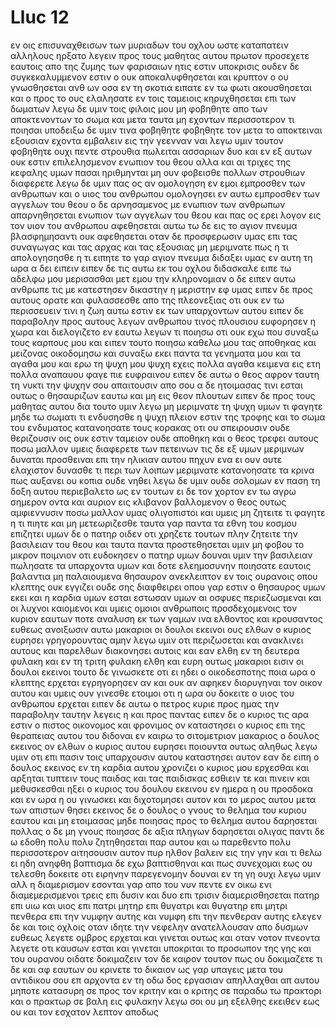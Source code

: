 # Lluc 12
εν οις επισυναχθεισων των μυριαδων του οχλου ωστε καταπατειν αλληλους ηρξατο λεγειν προς τους μαθητας αυτου πρωτον προσεχετε εαυτοις απο της ζυμης των φαρισαιων ητις εστιν υποκρισις
ουδεν δε συγκεκαλυμμενον εστιν ο ουκ αποκαλυφθησεται και κρυπτον ο ου γνωσθησεται
ανθ ων οσα εν τη σκοτια ειπατε εν τω φωτι ακουσθησεται και ο προς το ους ελαλησατε εν τοις ταμειοις κηρυχθησεται επι των δωματων
λεγω δε υμιν τοις φιλοις μου μη φοβηθητε απο των αποκτενοντων το σωμα και μετα ταυτα μη εχοντων περισσοτερον τι ποιησαι
υποδειξω δε υμιν τινα φοβηθητε φοβηθητε τον μετα το αποκτειναι εξουσιαν εχοντα εμβαλειν εις την γεενναν ναι λεγω υμιν τουτον φοβηθητε
ουχι πεντε στρουθια πωλειται ασσαριων δυο και εν εξ αυτων ουκ εστιν επιλελησμενον ενωπιον του θεου
αλλα και αι τριχες της κεφαλης υμων πασαι ηριθμηνται μη ουν φοβεισθε πολλων στρουθιων διαφερετε
λεγω δε υμιν πας ος αν ομολογηση εν εμοι εμπροσθεν των ανθρωπων και ο υιος του ανθρωπου ομολογησει εν αυτω εμπροσθεν των αγγελων του θεου
ο δε αρνησαμενος με ενωπιον των ανθρωπων απαρνηθησεται ενωπιον των αγγελων του θεου
και πας ος ερει λογον εις τον υιον του ανθρωπου αφεθησεται αυτω τω δε εις το αγιον πνευμα βλασφημησαντι ουκ αφεθησεται
οταν δε προσφερωσιν υμας επι τας συναγωγας και τας αρχας και τας εξουσιας μη μεριμνατε πως η τι απολογησησθε η τι ειπητε
το γαρ αγιον πνευμα διδαξει υμας εν αυτη τη ωρα α δει ειπειν
ειπεν δε τις αυτω εκ του οχλου διδασκαλε ειπε τω αδελφω μου μερισασθαι μετ εμου την κληρονομιαν
ο δε ειπεν αυτω ανθρωπε τις με κατεστησεν δικαστην η μεριστην εφ υμας
ειπεν δε προς αυτους ορατε και φυλασσεσθε απο της πλεονεξιας οτι ουκ εν τω περισσευειν τινι η ζωη αυτω εστιν εκ των υπαρχοντων αυτου
ειπεν δε παραβολην προς αυτους λεγων ανθρωπου τινος πλουσιου ευφορησεν η χωρα
και διελογιζετο εν εαυτω λεγων τι ποιησω οτι ουκ εχω που συναξω τους καρπους μου
και ειπεν τουτο ποιησω καθελω μου τας αποθηκας και μειζονας οικοδομησω και συναξω εκει παντα τα γενηματα μου και τα αγαθα μου
και ερω τη ψυχη μου ψυχη εχεις πολλα αγαθα κειμενα εις ετη πολλα αναπαυου φαγε πιε ευφραινου
ειπεν δε αυτω ο θεος αφρον ταυτη τη νυκτι την ψυχην σου απαιτουσιν απο σου α δε ητοιμασας τινι εσται
ουτως ο θησαυριζων εαυτω και μη εις θεον πλουτων
ειπεν δε προς τους μαθητας αυτου δια τουτο υμιν λεγω μη μεριμνατε τη ψυχη υμων τι φαγητε μηδε τω σωματι τι ενδυσησθε
η ψυχη πλειον εστιν της τροφης και το σωμα του ενδυματος
κατανοησατε τους κορακας οτι ου σπειρουσιν ουδε θεριζουσιν οις ουκ εστιν ταμειον ουδε αποθηκη και ο θεος τρεφει αυτους ποσω μαλλον υμεις διαφερετε των πετεινων
τις δε εξ υμων μεριμνων δυναται προσθειναι  επι την ηλικιαν αυτου πηχυν ενα
ει ουν ουτε ελαχιστον δυνασθε τι περι των λοιπων μεριμνατε
κατανοησατε τα κρινα πως αυξανει ου κοπια ουδε νηθει λεγω δε υμιν ουδε σολομων εν παση τη δοξη αυτου περιεβαλετο ως εν τουτων
ει δε τον χορτον εν τω αγρω σημερον οντα και αυριον εις κλιβανον βαλλομενον ο θεος ουτως αμφιεννυσιν ποσω μαλλον υμας ολιγοπιστοι
και υμεις μη ζητειτε τι φαγητε η τι πιητε και μη μετεωριζεσθε
ταυτα γαρ παντα τα εθνη του κοσμου επιζητει υμων δε ο πατηρ οιδεν οτι χρηζετε τουτων
πλην ζητειτε την βασιλειαν του θεου και ταυτα παντα προστεθησεται υμιν
μη φοβου το μικρον ποιμνιον οτι ευδοκησεν ο πατηρ υμων δουναι υμιν την βασιλειαν
πωλησατε τα υπαρχοντα υμων και δοτε ελεημοσυνην ποιησατε εαυτοις βαλαντια μη παλαιουμενα θησαυρον ανεκλειπτον εν τοις ουρανοις οπου κλεπτης ουκ εγγιζει ουδε σης διαφθειρει
οπου γαρ εστιν ο θησαυρος υμων εκει και η καρδια υμων εσται
εστωσαν υμων αι οσφυες περιεζωσμεναι και οι λυχνοι καιομενοι
και υμεις ομοιοι ανθρωποις προσδεχομενοις τον κυριον εαυτων ποτε αναλυση εκ των γαμων ινα ελθοντος και κρουσαντος ευθεως ανοιξωσιν αυτω
μακαριοι οι δουλοι εκεινοι ους ελθων ο κυριος ευρησει γρηγορουντας αμην λεγω υμιν οτι περιζωσεται και ανακλινει αυτους και παρελθων διακονησει αυτοις
και εαν ελθη εν τη δευτερα φυλακη και εν τη τριτη φυλακη ελθη και ευρη ουτως μακαριοι εισιν οι δουλοι εκεινοι
τουτο δε γινωσκετε οτι ει ηδει ο οικοδεσποτης ποια ωρα ο κλεπτης ερχεται εγρηγορησεν αν και ουκ αν αφηκεν διορυγηναι τον οικον αυτου
και υμεις ουν γινεσθε ετοιμοι οτι η ωρα ου δοκειτε ο υιος του ανθρωπου ερχεται
ειπεν δε αυτω ο πετρος κυριε προς ημας την παραβολην ταυτην λεγεις η και προς παντας
ειπεν δε ο κυριος τις αρα εστιν ο πιστος οικονομος και φρονιμος ον καταστησει ο κυριος επι της θεραπειας αυτου του διδοναι εν καιρω το σιτομετριον
μακαριος ο δουλος εκεινος ον ελθων ο κυριος αυτου ευρησει ποιουντα ουτως
αληθως λεγω υμιν οτι επι πασιν τοις υπαρχουσιν αυτου καταστησει αυτον
εαν δε ειπη ο δουλος εκεινος εν τη καρδια αυτου χρονιζει ο κυριος μου ερχεσθαι και αρξηται τυπτειν τους παιδας και τας παιδισκας εσθιειν τε και πινειν και μεθυσκεσθαι
ηξει ο κυριος του δουλου εκεινου εν ημερα η ου προσδοκα και εν ωρα η ου γινωσκει και διχοτομησει αυτον και το μερος αυτου μετα των απιστων θησει
εκεινος δε ο δουλος ο γνους το θελημα του κυριου εαυτου και μη ετοιμασας μηδε ποιησας προς το θελημα αυτου δαρησεται πολλας
ο δε μη γνους ποιησας δε αξια πληγων δαρησεται ολιγας παντι δε ω εδοθη πολυ πολυ ζητηθησεται παρ αυτου και ω παρεθεντο πολυ περισσοτερον αιτησουσιν αυτον
πυρ ηλθον βαλειν εις την γην και τι θελω ει ηδη ανηφθη
βαπτισμα δε εχω βαπτισθηναι και πως συνεχομαι εως ου τελεσθη
δοκειτε οτι ειρηνην παρεγενομην δουναι εν τη γη ουχι λεγω υμιν αλλ η διαμερισμον
εσονται γαρ απο του νυν πεντε εν οικω ενι διαμεμερισμενοι τρεις επι δυσιν και δυο επι τρισιν
διαμερισθησεται πατηρ επι υιω και υιος επι πατρι μητηρ επι θυγατρι και θυγατηρ επι μητρι πενθερα επι την νυμφην αυτης και νυμφη επι την πενθεραν αυτης
ελεγεν δε και τοις οχλοις οταν ιδητε την νεφελην ανατελλουσαν απο δυσμων ευθεως λεγετε ομβρος ερχεται και γινεται ουτως
και οταν νοτον πνεοντα λεγετε οτι καυσων εσται και γινεται
υποκριται το προσωπον της γης και του ουρανου οιδατε δοκιμαζειν τον δε καιρον τουτον πως ου δοκιμαζετε
τι δε και αφ εαυτων ου κρινετε το δικαιον
ως γαρ υπαγεις μετα του αντιδικου σου επ αρχοντα εν τη οδω δος εργασιαν απηλλαχθαι απ αυτου μηποτε κατασυρη σε προς τον κριτην και ο κριτης σε παραδω τω πρακτορι και ο πρακτωρ σε βαλη εις φυλακην
λεγω σοι ου μη εξελθης εκειθεν εως ου και τον εσχατον λεπτον αποδως
